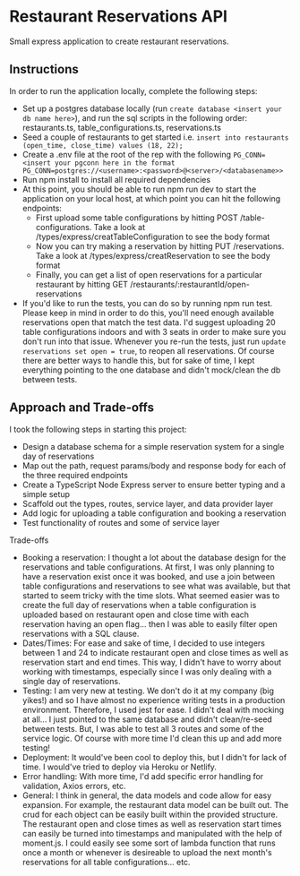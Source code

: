 # Restaurant Reservations API

Small express application to create restaurant reservations.

## Instructions

In order to run the application locally, complete the following steps:
* Set up a postgres database locally (run ```create database <insert your db name here>```), and run the sql scripts in the following order: restaurants.ts, table_configurations.ts, reservations.ts
* Seed a couple of restaurants to get started i.e. ```insert into restaurants (open_time, close_time) values (18, 22);```
* Create a .env file at the root of the rep with the following ```PG_CONN=<insert your pgconn here in the format PG_CONN=postgres://<username>:<password>@<server>/<databasename>>```
* Run npm install to install all required dependencies
* At this point, you should be able to run npm run dev to start the application on your local host, at which point you can hit the following endpoints:
  - First upload some table configurations by hitting POST /table-configurations. Take a look at /types/express/creatTableConfiguration to see the body format
  - Now you can try making a reservation by hitting PUT /reservations. Take a look at /types/express/creatReservation to see the body format
  - Finally, you can get a list of open reservations for a particular restaurant by hitting GET /restaurants/:restaurantId/open-reservations
* If you'd like to run the tests, you can do so by running npm run test. Please keep in mind in order to do this, you'll need enough available reservations open that match the test data. I'd suggest uploading 20 table configurations indoors and with 3 seats in order to make sure you don't run into that issue. Whenever you re-run the tests, just run ```update reservations set open = true```, to reopen all reservations. Of course there are better ways to handle this, but for sake of time, I kept everything pointing to the one database and didn't mock/clean the db between tests.

## Approach and Trade-offs

I took the following steps in starting this project:
* Design a database schema for a simple reservation system for a single day of reservations
* Map out the path, request params/body and response body for each of the three required endpoints
* Create a TypeScript Node Express server to ensure better typing and a simple setup
* Scaffold out the types, routes, service layer, and data provider layer
* Add logic for uploading a table configuration and booking a reservation
* Test functionality of routes and some of service layer

Trade-offs
* Booking a reservation: I thought a lot about the database design for the reservations and table configurations. At first, I was only planning to have a reservation exist once it was booked, and use a join between table configurations and reservations to see what was available, but that started to seem tricky with the time slots. What seemed easier was to create the full day of reservations when a table configuration is uploaded based on restaurant open and close time with each reservation having an open flag... then I was able to easily filter open reservations with a SQL clause.
* Dates/Times: For ease and sake of time, I decided to use integers between 1 and 24 to indicate restaurant open and close times as well as reservation start and end times. This way, I didn't have to worry about working with timestamps, especially since I was only dealing with a single day of reservations.
* Testing: I am very new at testing. We don't do it at my company (big yikes!) and so I have almost no experience writing tests in a production environment. Therefore, I used jest for ease. I didn't deal with mocking at all... I just pointed to the same database and didn't clean/re-seed between tests. But, I was able to test all 3 routes and some of the service logic. Of course with more time I'd clean this up and add more testing!
* Deployment: It would've been cool to deploy this, but I didn't for lack of time. I would've tried to deploy via Heroku or Netlify.
* Error handling: With more time, I'd add specific error handling for validation, Axios errors, etc.
* General: I think in general, the data models and code allow for easy expansion. For example, the restaurant data model can be built out. The crud for each object can be easily built within the provided structure. The restaurant open and close times as well as reservation start times can easily be turned into timestamps and manipulated with the help of moment.js. I could easily see some sort of lambda function that runs once a month or whenever is desireable to upload the next month's reservations for all table configurations... etc.
